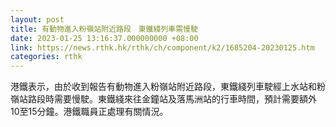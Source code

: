 ```yaml
---
layout: post
title: 有動物進入粉嶺站附近路段　東鐵綫列車需慢駛
date: 2023-01-25 13:16:37.000000000 +08:00
link: https://news.rthk.hk/rthk/ch/component/k2/1685204-20230125.htm
categories: rthk
---
```


港鐵表示，由於收到報告有動物進入粉嶺站附近路段，東鐵綫列車駛經上水站和粉嶺站路段時需要慢駛。東鐵綫來往金鐘站及落馬洲站的行車時間，預計需要額外10至15分鐘。港鐵職員正處理有關情況。
